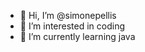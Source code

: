 - 👋 Hi, I’m @simonepellis
- 👀 I’m interested in coding
- 🌱 I’m currently learning java

<!---
simonepellis/simonepellis is a ✨ special ✨ repository because its `README.md` (this file) appears on your GitHub profile.
You can click the Preview link to take a look at your changes.
--->
